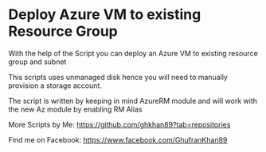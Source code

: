 # Deploy Azure VM to existing Resource Group
With the help of the Script you can deploy an Azure VM to existing resource group and subnet

This scripts uses unmanaged disk hence you will need to manually provision a storage account.

The script is written by keeping in mind AzureRM module and will work with the new Az module by enabling RM Alias

More Scripts by Me: https://github.com/ghkhan89?tab=repositories

Find me on Facebook: https://www.facebook.com/GhufranKhan89
